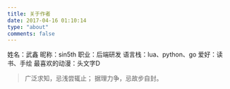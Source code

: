 ```yaml
---
title: 关于作者
date: 2017-04-16 01:10:14
type: "about"
comments: false
---
```


姓名：武鑫
昵称：sin5th
职业：后端研发
语言栈：lua、python、go
爱好：读书、手绘
最喜欢的动漫：头文字D


> 广泛求知，忌浅尝辄止；
据理力争，忌故步自封。
